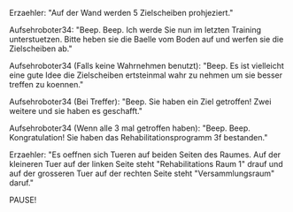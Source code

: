 Erzaehler: "Auf der Wand werden 5 Zielscheiben prohjeziert."

Aufsehroboter34: "Beep. Beep. Ich werde Sie nun im letzten Training unterstuetzen. Bitte heben sie die Baelle vom Boden auf und werfen sie die Zielscheiben ab."

Aufsehroboter34 (Falls keine Wahrnehmen benutzt): "Beep. Es ist vielleicht eine gute Idee die Zielscheiben ertsteinmal wahr zu nehmen um sie besser treffen zu koennen."

Aufsehroboter34 (Bei Treffer): "Beep. Sie haben ein Ziel getroffen! Zwei weitere und sie haben es geschafft."

Aufsehroboter34 (Wenn alle 3 mal getroffen haben): "Beep. Beep. Kongratulation! Sie haben das Rehabilitationsprogramm 3f bestanden."

Erzaehler: "Es oeffnen sich Tueren auf beiden Seiten des Raumes. Auf der kleineren Tuer auf der linken Seite steht "Rehabilitations Raum 1" drauf und auf der grosseren Tuer auf der rechten Seite steht "Versammlungsraum" daruf."

PAUSE!